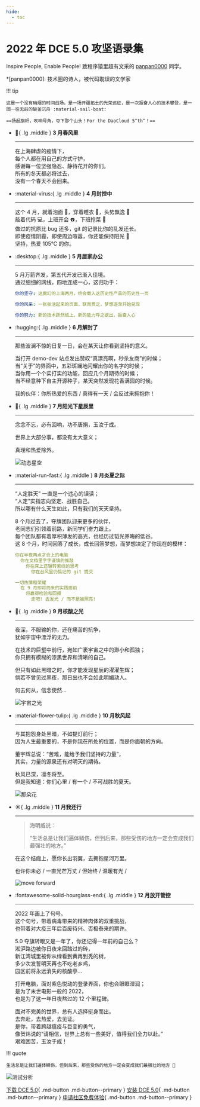 ```yaml
---
hide:
  - toc
---
```


# 2022 年 DCE 5.0 攻坚语录集

Inspire People, Enable People! 致程序猿⾥超有⽂采的 [panpan0000](https://github.com/panpan0000) 同学。

*[panpan0000]: 技术圈的诗人，被代码耽误的文学家

!!! tip

    这是一个没有硝烟的时间战场，是一场开疆拓土的光荣远征，是一次振奋人心的技术攀登，是一回一往无前的破釜沉舟 :material-sail-boat:

    ==扬起旗帜，吹响号角，夺下那个山头！For the DaoCloud 5^th^！==

<div class="grid cards" markdown>

- :leaves:{ .lg .middle } __3 ⽉春风里__

    ---

    在上海肆虐的疫情下，<br>
    每个人都在用自己的方式守护，<br>
    感谢每一位坚强隐忍、静待花开的你们。<br>
    所有的冬天都必将过去，<br>
    没有一个春天不会回来。

- :material-virus:{ .lg .middle } __4 ⽉封控中__

    ---

    这个 4 月，就着泡面 🍜，穿着睡衣 👔，头势飘逸 👨<br>
    敲着代码 💻，上班开会 ☎️，下班抢菜 🥬<br>
    做过的抗原比 bug 还多，git 的记录比你的乱发还长。<br>
    即使疫情阴霾，即使周边喧嚣，你还能保持阳光 🌟<br>
    坚持，热爱 105℃ 的你。

</div>

<div class="grid cards" markdown>

- :desktop:{ .lg .middle } __5 ⽉居家办公__

    ---

    5 月万箭齐发，第五代开发已渐入佳境。<br>
    通过细细的网线，四地连成一心，这归功于：<br>

    ```yaml title="封城中的坚守"
    你的坚守: 这魔幻的上海两月，终会载入这历史性产品的历史性一页

    你的风采: 一张张活起来的页面，联而贯之，梦想逐渐开始兑现

    你的努力: 新的技术跃然纸上，新的能力呼之欲出，振奋人心
    ```

- :hugging:{ .lg .middle } __6 ⽉解封了__

    ---

    那些波澜不惊的日复一日，会在某天让你看到坚持的意义。

    当打开 demo-dev 站点发出赞叹“真漂亮啊，秒杀友商”的时候；<br>
    当“关于”的界面中，五彩斑斓地闪耀出你的名字的时候；<br>
    当你用一个个实打实的功能，回应几个月期待的时候；<br>
    当不经意种下自主开源种子，某天突然发现花香满园的时候。

    我的伙伴：你所热爱的东西 / 真得有一天 / 会反过来拥抱你！

</div>

<div class="grid cards" markdown>

- :love_letter:{ .lg .middle } __7 ⽉阳光下星辰里__

    ---

    念念不忘，必有回响，功不唐捐，玉汝于成。

    世界上大部分事，都没有太大意义；

    真理和热爱除外。

    ![动态星空](https://docs.daocloud.io/daocloud-docs-images/docs/blogs/images/stars.gif)

- :material-run-fast:{ .lg .middle } __8 ⽉炎夏之际__

    ---

    “人定胜天” 一直是一个违心的误读；<br>
    “人定”实指志向坚定、战胜自己。<br>
    所以哪有什么天生如此，只有我们的天天坚持。

    8 个月过去了，夺旗团队迎来更多的伙伴，<br>
    老同志们引领着前路，新同学们奋力跟上。<br>
    每个团队都有着厚积薄发的高光，也经历过韬光养晦的低谷。<br>
    这 8 个月，时间回答了成长，成长回答梦想，而梦想决定了你现在的模样：

    ```yaml title="程序猿的日常"
    你在半夜两点才合上的电脑
      你在文档里字字谨慎的推敲
        你在床上还辗转萦绕的思考
          你在台风里仍惦记的 git 提交
    
    一切热情和荣耀
      在 9 月即将而来的实践面前
        将赢得检验和回报
          走吧! 去发光 / 而不是被照亮!
    ```

</div>

<div class="grid cards" markdown>

- :stars:{ .lg .middle } __9 ⽉核酸之光__

    ---

    夜深，不服输的你，还在痛苦的抗争，<br>
    犹如宇宙中漂浮的无力。

    在技术的巨壑中前行，宛如广袤宇宙之中的渺小和孤独；<br>
    你只拥有模糊的漆黑世界和清晰的自己。

    但只有如此黑暗之时，你才能发现星辰的濯濯生辉；<br>
    倘若不曾见过黑夜，那日出也不会如此明媚动人。

    何去何从，信念使然...

    ![宇宙之光](https://docs.daocloud.io/daocloud-docs-images/docs/blogs/images/light.png)

- :material-flower-tulip:{ .lg .middle } __10 ⽉秋风起__

    ---

    与其抱怨身处黑暗，不如提灯前行；<br>
    因为人生最重要的，不是你现在所处的位置，而是你面朝的方向。

    董宇辉总说：“苦难，能给予我们坚持的力量”，<br>
    其实，力量的源泉还有对明天的期待。

    秋风已深，凛冬将至。<br>
    但是我知道：你们心里 / 有一个 / 不可战胜的夏天。

    ![那朵花](https://docs.daocloud.io/daocloud-docs-images/docs/blogs/images/flower.png)

</div>

<div class="grid cards" markdown>

- :sunny:{ .lg .middle } __11 ⽉我还行__

    ---

    > 海明威说：
    >
    > “生活总是让我们遍体鳞伤，但到后来，那些受伤的地方一定会变成我们最强壮的地方。”

    在这个结痂上，愿你长出羽翼，去拥抱星河万里。

    也许你未必 / 一直光芒万丈 / 但始终 / 温暖有光 /

    ![move forward](https://docs.daocloud.io/daocloud-docs-images/docs/blogs/images/runner.png)

- :fontawesome-solid-hourglass-end:{ .lg .middle } __12 ⽉放开管控__

    ---

    2022 年画上了句号。<br>
    这个句号，带着病毒带来的精神肉体的双重挑战，<br>
    也带着对大疫三年后百废待兴、否极泰来的期许。

    5.0 夺旗转眼又是一年了，你还记得一年前的自己么？<br>
    淞沪路边被你日夜来回踏过的砖，<br>
    新江湾城里被你从绿看到黄再到秃的树，<br>
    多少次发誓明天再也不吃老乡鸡，<br>
    园区前将永远消失的核酸亭...

    打开电脑，面对紫色悦动的登录界面，你也会眼眶湿润；<br>
    是为了末世电影一般的 2022，<br>
    也是为了这一年日夜熬过的 12 个里程碑。

    面对不完美的世界，总有人选择挺身而出。<br>
    去奔赴，去热爱，去见证。<br>
    是你，带着跨越瘟疫与巨变的勇气，<br>
    像贺炜说的“请相信，世界上总有一些美好，值得我们全力以赴。”<br>
    艰难困苦，玉汝于成！

</div>

!!! quote

    生活总是让我们遍体鳞伤，但到后来，那些受伤的地方一定会变成我们最强壮的地方 💪

![测试分析](https://docs.daocloud.io/daocloud-docs-images/docs/blogs/images/test.png)

[下载 DCE 5.0](../download/dce5.md){ .md-button .md-button--primary }
[安装 DCE 5.0](../install/intro.md){ .md-button .md-button--primary }
[申请社区免费体验](../dce/license0.md){ .md-button .md-button--primary }
